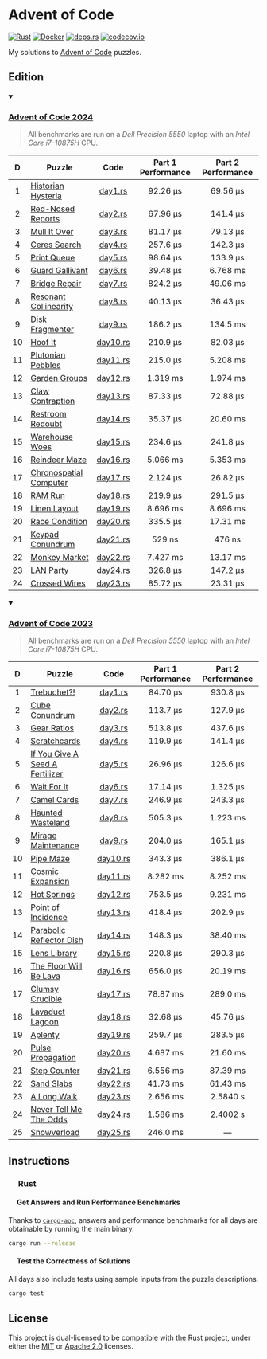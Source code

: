 # Advent of Code

<p align="left">
  <a href="https://github.com/AndrejOrsula/aoc/actions/workflows/rust.yml">   <img alt="Rust"       src="https://github.com/AndrejOrsula/aoc/actions/workflows/rust.yml/badge.svg"></a>
  <a href="https://github.com/AndrejOrsula/aoc/actions/workflows/docker.yml"> <img alt="Docker"     src="https://github.com/AndrejOrsula/aoc/actions/workflows/docker.yml/badge.svg"></a>
  <a href="https://deps.rs/repo/github/AndrejOrsula/aoc">                     <img alt="deps.rs"    src="https://deps.rs/repo/github/AndrejOrsula/aoc/status.svg"></a>
  <a href="https://codecov.io/gh/AndrejOrsula/aoc">                           <img alt="codecov.io" src="https://codecov.io/gh/AndrejOrsula/aoc/branch/main/graph/badge.svg"></a>
</p>

My solutions to [Advent of Code](https://adventofcode.com) puzzles.

## Edition

<details open><summary><h3><a href="https://adventofcode.com/2024">Advent of Code 2024</a></h3></summary>

> All benchmarks are run on a *Dell Precision 5550* laptop with an *Intel Core i7-10875H* CPU.

|   D   | Puzzle                                                         |               Code               | Part 1 Performance | Part 2 Performance |
| :---: | -------------------------------------------------------------- | :------------------------------: | :----------------: | :----------------: |
|   1   | [Historian Hysteria](https://adventofcode.com/2024/day/1)      |  [day1.rs](aoc2024/src/day1.rs)  |      92.26 µs      |      69.56 µs      |
|   2   | [Red-Nosed Reports](https://adventofcode.com/2024/day/2)       |  [day2.rs](aoc2024/src/day2.rs)  |      67.96 µs      |      141.4 µs      |
|   3   | [Mull It Over](https://adventofcode.com/2024/day/3)            |  [day3.rs](aoc2024/src/day3.rs)  |      81.17 µs      |      79.13 µs      |
|   4   | [Ceres Search](https://adventofcode.com/2024/day/4)            |  [day4.rs](aoc2024/src/day4.rs)  |      257.6 µs      |      142.3 µs      |
|   5   | [Print Queue](https://adventofcode.com/2024/day/5)             |  [day5.rs](aoc2024/src/day5.rs)  |      98.64 µs      |      133.9 µs      |
|   6   | [Guard Gallivant](https://adventofcode.com/2024/day/6)         |  [day6.rs](aoc2024/src/day6.rs)  |      39.48 µs      |      6.768 ms      |
|   7   | [Bridge Repair](https://adventofcode.com/2024/day/7)           |  [day7.rs](aoc2024/src/day7.rs)  |      824.2 µs      |      49.06 ms      |
|   8   | [Resonant Collinearity](https://adventofcode.com/2024/day/8)   |  [day8.rs](aoc2024/src/day8.rs)  |      40.13 µs      |      36.43 µs      |
|   9   | [Disk Fragmenter](https://adventofcode.com/2024/day/9)         |  [day9.rs](aoc2024/src/day9.rs)  |      186.2 µs      |      134.5 ms      |
|  10   | [Hoof It](https://adventofcode.com/2024/day/10)                | [day10.rs](aoc2024/src/day10.rs) |      210.9 µs      |      82.03 µs      |
|  11   | [Plutonian Pebbles](https://adventofcode.com/2024/day/11)      | [day11.rs](aoc2024/src/day11.rs) |      215.0 µs      |      5.208 ms      |
|  12   | [Garden Groups](https://adventofcode.com/2024/day/12)          | [day12.rs](aoc2024/src/day12.rs) |      1.319 ms      |      1.974 ms      |
|  13   | [Claw Contraption](https://adventofcode.com/2024/day/13)       | [day13.rs](aoc2024/src/day13.rs) |      87.33 µs      |      72.88 µs      |
|  14   | [Restroom Redoubt](https://adventofcode.com/2024/day/14)       | [day14.rs](aoc2024/src/day14.rs) |      35.37 µs      |      20.60 ms      |
|  15   | [Warehouse Woes](https://adventofcode.com/2024/day/15)         | [day15.rs](aoc2024/src/day15.rs) |      234.6 µs      |      241.8 µs      |
|  16   | [Reindeer Maze](https://adventofcode.com/2024/day/16)          | [day16.rs](aoc2024/src/day16.rs) |      5.066 ms      |      5.353 ms      |
|  17   | [Chronospatial Computer](https://adventofcode.com/2024/day/17) | [day17.rs](aoc2024/src/day17.rs) |      2.124 µs      |      26.82 µs      |
|  18   | [RAM Run](https://adventofcode.com/2024/day/18)                | [day18.rs](aoc2024/src/day18.rs) |      219.9 µs      |      291.5 µs      |
|  19   | [Linen Layout](https://adventofcode.com/2024/day/19)           | [day19.rs](aoc2024/src/day19.rs) |      8.696 ms      |      8.696 ms      |
|  20   | [Race Condition](https://adventofcode.com/2024/day/20)         | [day20.rs](aoc2024/src/day20.rs) |      335.5 µs      |      17.31 ms      |
|  21   | [Keypad Conundrum](https://adventofcode.com/2024/day/21)       | [day21.rs](aoc2024/src/day21.rs) |       529 ns       |       476 ns       |
|  22   | [Monkey Market](https://adventofcode.com/2024/day/22)          | [day22.rs](aoc2024/src/day22.rs) |      7.427 ms      |      13.17 ms      |
|  23   | [LAN Party](https://adventofcode.com/2024/day/23)              | [day24.rs](aoc2024/src/day23.rs) |      326.8 µs      |      147.2 µs      |
|  24   | [Crossed Wires](https://adventofcode.com/2024/day/24)          | [day23.rs](aoc2024/src/day24.rs) |      85.72 µs      |      23.31 µs      |

<!-- |  24   | [TODO](https://adventofcode.com/2024/day/23) | [day23.rs](aoc2024/src/day23.rs) |                    |                    | -->
<!-- |  25   | [TODO](https://adventofcode.com/2024/day/25) | [day25.rs](aoc2024/src/day25.rs) |                    |         —          | -->

</details>

<details open><summary><h3><a href="https://adventofcode.com/2023">Advent of Code 2023</a></h3></summary>

> All benchmarks are run on a *Dell Precision 5550* laptop with an *Intel Core i7-10875H* CPU.

|   D   | Puzzle                                                                 |               Code               | Part 1 Performance | Part 2 Performance |
| :---: | ---------------------------------------------------------------------- | :------------------------------: | :----------------: | :----------------: |
|   1   | [Trebuchet?!](https://adventofcode.com/2023/day/1)                     |  [day1.rs](aoc2023/src/day1.rs)  |      84.70 μs      |      930.8 µs      |
|   2   | [Cube Conundrum](https://adventofcode.com/2023/day/2)                  |  [day2.rs](aoc2023/src/day2.rs)  |      113.7 μs      |      127.9 µs      |
|   3   | [Gear Ratios](https://adventofcode.com/2023/day/3)                     |  [day3.rs](aoc2023/src/day3.rs)  |      513.8 μs      |      437.6 µs      |
|   4   | [Scratchcards](https://adventofcode.com/2023/day/4)                    |  [day4.rs](aoc2023/src/day4.rs)  |      119.9 μs      |      141.4 µs      |
|   5   | [If You Give A Seed A Fertilizer](https://adventofcode.com/2023/day/5) |  [day5.rs](aoc2023/src/day5.rs)  |      26.96 μs      |      126.6 µs      |
|   6   | [Wait For It](https://adventofcode.com/2023/day/6)                     |  [day6.rs](aoc2023/src/day6.rs)  |      17.14 μs      |      1.325 µs      |
|   7   | [Camel Cards](https://adventofcode.com/2023/day/7)                     |  [day7.rs](aoc2023/src/day7.rs)  |      246.9 μs      |      243.3 µs      |
|   8   | [Haunted Wasteland](https://adventofcode.com/2023/day/8)               |  [day8.rs](aoc2023/src/day8.rs)  |      505.3 µs      |      1.223 ms      |
|   9   | [Mirage Maintenance](https://adventofcode.com/2023/day/9)              |  [day9.rs](aoc2023/src/day9.rs)  |      204.0 µs      |      165.1 µs      |
|  10   | [Pipe Maze](https://adventofcode.com/2023/day/10)                      | [day10.rs](aoc2023/src/day10.rs) |      343.3 µs      |      386.1 µs      |
|  11   | [Cosmic Expansion](https://adventofcode.com/2023/day/11)               | [day11.rs](aoc2023/src/day11.rs) |      8.282 ms      |      8.252 ms      |
|  12   | [Hot Springs](https://adventofcode.com/2023/day/12)                    | [day12.rs](aoc2023/src/day12.rs) |      753.5 µs      |      9.231 ms      |
|  13   | [Point of Incidence](https://adventofcode.com/2023/day/13)             | [day13.rs](aoc2023/src/day13.rs) |      418.4 µs      |      202.9 µs      |
|  14   | [Parabolic Reflector Dish](https://adventofcode.com/2023/day/14)       | [day14.rs](aoc2023/src/day14.rs) |      148.3 µs      |      38.40 ms      |
|  15   | [Lens Library](https://adventofcode.com/2023/day/15)                   | [day15.rs](aoc2023/src/day15.rs) |      220.8 µs      |      290.3 µs      |
|  16   | [The Floor Will Be Lava](https://adventofcode.com/2023/day/16)         | [day16.rs](aoc2023/src/day16.rs) |      656.0 µs      |      20.19 ms      |
|  17   | [Clumsy Crucible](https://adventofcode.com/2023/day/17)                | [day17.rs](aoc2023/src/day17.rs) |      78.87 ms      |      289.0 ms      |
|  18   | [Lavaduct Lagoon](https://adventofcode.com/2023/day/18)                | [day18.rs](aoc2023/src/day18.rs) |      32.68 µs      |      45.76 µs      |
|  19   | [Aplenty](https://adventofcode.com/2023/day/19)                        | [day19.rs](aoc2023/src/day19.rs) |      259.7 µs      |      283.5 µs      |
|  20   | [Pulse Propagation](https://adventofcode.com/2023/day/20)              | [day20.rs](aoc2023/src/day20.rs) |      4.687 ms      |      21.60 ms      |
|  21   | [Step Counter](https://adventofcode.com/2023/day/21)                   | [day21.rs](aoc2023/src/day21.rs) |      6.556 ms      |      87.39 ms      |
|  22   | [Sand Slabs](https://adventofcode.com/2023/day/22)                     | [day22.rs](aoc2023/src/day22.rs) |      41.73 ms      |      61.43 ms      |
|  23   | [A Long Walk](https://adventofcode.com/2023/day/23)                    | [day23.rs](aoc2023/src/day23.rs) |      2.656 ms      |      2.5840 s      |
|  24   | [Never Tell Me The Odds](https://adventofcode.com/2023/day/24)         | [day24.rs](aoc2023/src/day24.rs) |      1.586 ms      |      2.4002 s      |
|  25   | [Snowverload](https://adventofcode.com/2023/day/25)                    | [day25.rs](aoc2023/src/day25.rs) |      246.0 ms      |         —          |

</details>

## Instructions

### <a href="#-rust"><img src="https://rustacean.net/assets/rustacean-flat-noshadow.svg" width="16" height="16"></a> Rust

#### <a href="#-test-the-correctness-of-solutions"><img src="https://www.svgrepo.com/show/271355/rocket-ship-rocket.svg" width="14" height="14"></a> Get Answers and Run Performance Benchmarks

Thanks to [`cargo-aoc`](https://github.com/gobanos/cargo-aoc), answers and performance benchmarks for all days are obtainable by running the main binary.

```bash
cargo run --release
```

#### <a href="#-test-the-correctness-of-solutions"><img src="https://www.svgrepo.com/show/269868/lab.svg" width="14" height="14"></a> Test the Correctness of Solutions

All days also include tests using sample inputs from the puzzle descriptions.

```bash
cargo test
```

## License

This project is dual-licensed to be compatible with the Rust project, under either the [MIT](LICENSE-MIT) or [Apache 2.0](LICENSE-APACHE) licenses.
